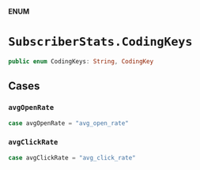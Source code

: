**ENUM**

# `SubscriberStats.CodingKeys`

```swift
public enum CodingKeys: String, CodingKey
```

## Cases
### `avgOpenRate`

```swift
case avgOpenRate = "avg_open_rate"
```

### `avgClickRate`

```swift
case avgClickRate = "avg_click_rate"
```
